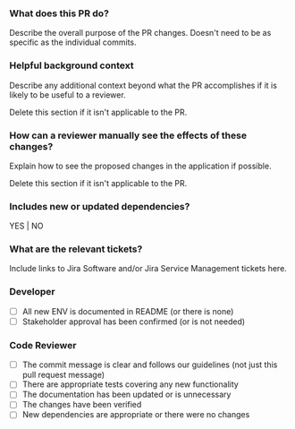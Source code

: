 ### What does this PR do?

Describe the overall purpose of the PR changes. Doesn't need to be as specific as the
individual commits.

### Helpful background context

Describe any additional context beyond what the PR accomplishes if it is likely to be
useful to a reviewer.

Delete this section if it isn't applicable to the PR.

### How can a reviewer manually see the effects of these changes?

Explain how to see the proposed changes in the application if possible.

Delete this section if it isn't applicable to the PR.

### Includes new or updated dependencies?

YES | NO

### What are the relevant tickets?

Include links to Jira Software and/or Jira Service Management tickets here.

### Developer

- [ ] All new ENV is documented in README (or there is none)
- [ ] Stakeholder approval has been confirmed (or is not needed)

### Code Reviewer

- [ ] The commit message is clear and follows our guidelines (not just this pull request message)
- [ ] There are appropriate tests covering any new functionality
- [ ] The documentation has been updated or is unnecessary
- [ ] The changes have been verified
- [ ] New dependencies are appropriate or there were no changes
